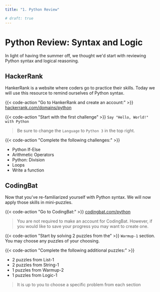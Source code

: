 ```yaml
---
title: "1. Python Review"

# draft: true
---
```



# Python Review: Syntax and Logic

In light of having the summer off, we thought we'd start with reviewing Python syntax and logical reasoning. 


## HackerRank

HankerRank is a website where coders go to practice their skills. Today we will use this resource to remind ourselves of Python syntax. 


{{< code-action "Go to HankerRank and create an account:" >}} [hackerrank.com/domains/python](https://www.hackerrank.com/domains/python?filters%5Bdifficulty%5D%5B%5D=easy)

{{< code-action "Start with the first challenge" >}} `Say "Hello, World!" with Python`
> Be sure to change the `Language` to `Python 3` in the top right. 

{{< code-action "Complete the following challenges:" >}} 
- Python If-Else
- Arithmetic Operators
- Python: Division
- Loops
- Write a function

## CodingBat

Now that you've re-familiarized yourself with Python syntax. We will now apply those skills in mini-puzzles. 

{{< code-action "Go to CodingBat:" >}} [codingbat.com/python](https://codingbat.com/python)
> You are not required to make an account for CodingBat. However, if you would like to save your progress you may want to create one.

{{< code-action "Start by solving 2 puzzles from the" >}} `Warmup-1` section. You may choose any puzzles of your choosing. 


{{< code-action "Complete the following additional puzzles:" >}}
- 2 puzzles from List-1
- 2 puzzles from String-1
- 1 puzzles from Warmup-2
- 1 puzzles from Logic-1
> It is up to you to choose a specific problem from each section
